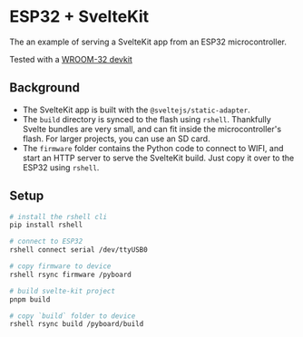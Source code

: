 # ESP32 + SvelteKit

The an example of serving a SvelteKit app from an ESP32 microcontroller.

Tested with a [WROOM-32 devkit](https://abra-electronics.com/robotics-embedded-electronics/esp-series/wifi-esp32-esp-wroom-32-wi-fi-bluetooth-ble-low-power-iot-microcontroller.html)

## Background

- The SvelteKit app is built with the `@sveltejs/static-adapter`.
- The `build` directory is synced to the flash using `rshell`. Thankfully Svelte bundles are very small, and can fit inside the microcontroller's flash. For larger projects, you can use an SD card.
- The `firmware` folder contains the Python code to connect to WIFI, and start an HTTP server to serve the SvelteKit build. Just copy it over to the ESP32 using `rshell`.

## Setup

```sh
# install the rshell cli
pip install rshell

# connect to ESP32
rshell connect serial /dev/ttyUSB0

# copy firmware to device
rshell rsync firmware /pyboard

# build svelte-kit project
pnpm build

# copy `build` folder to device
rshell rsync build /pyboard/build
```
